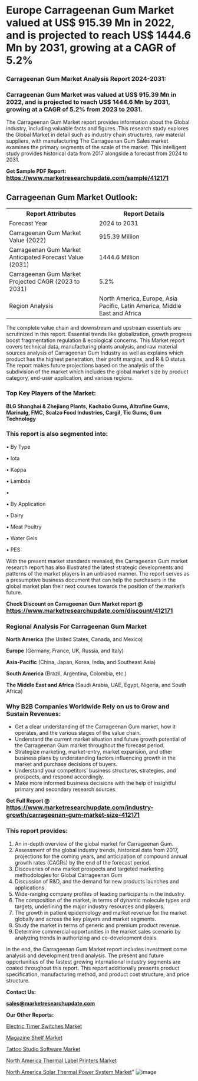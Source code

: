 # Europe Carrageenan Gum Market valued at US$ 915.39 Mn in 2022, and is projected to reach US$ 1444.6 Mn by 2031, growing at a CAGR of 5.2%

<strong><h3>Carrageenan Gum Market Analysis Report 2024-2031:</h3></strong>

<strong><h3>Carrageenan Gum Market was valued at US$ 915.39 Mn in 2022, and is projected to reach US$ 1444.6 Mn by 2031, growing at a CAGR of 5.2% from 2023 to 2031.</h3></strong>

The Carrageenan Gum Market report provides information about the Global industry, including valuable facts and figures. This research study explores the Global Market in detail such as industry chain structures, raw material suppliers, with manufacturing The Carrageenan Gum Sales market examines the primary segments of the scale of the market. This intelligent study provides historical data from 2017 alongside a forecast from 2024 to 2031.

<strong>Get Sample PDF Report: <a href=https://www.marketresearchupdate.com/sample/412171><font size=3 color=#0000ff>https://www.marketresearchupdate.com/sample/412171</font></a></strong>

<html>
<body>

<h2>Carrageenan Gum Market Outlook:</h2>

<table>
  <tr>
    <th>Report Attributes</th>
    <th>Report Details</th>
  </tr>
  <tr>
    <td>Forecast Year</td>
    <td>2024 to 2031</td>
  </tr>
  <tr>
    <td>Carrageenan Gum Market Value (2022)</td>
    <td>915.39 Million</td>
  </tr>
  <tr>
    <td>Carrageenan Gum Market Anticipated Forecast Value (2031)</td>
    <td>1444.6 Million</td>
  </tr>
  <tr>
    <td>Carrageenan Gum Market Projected CAGR (2023 to 2031)</td>
    <td>5.2%</td>
  </tr>
  <tr>
    <td>Region Analysis</td>
    <td>North America, Europe, Asia Pacific, Latin America, Middle East and Africa</td>
  </tr>
</table>

</body>
</html>

The complete value chain and downstream and upstream essentials are scrutinized in this report. Essential trends like globalization, growth progress boost fragmentation regulation &amp; ecological concerns. This Market report covers technical data, manufacturing plants analysis, and raw material sources analysis of Carrageenan Gum Industry as well as explains which product has the highest penetration, their profit margins, and R & D status. The report makes future projections based on the analysis of the subdivision of the market which includes the global market size by product category, end-user application, and various regions.

<strong><h3>Top Key Players of the Market:</h3></strong>

<strong>BLG Shanghai & Zhejiang Plants, Kachabo Gums, Altrafine Gums, Marinalg, FMC, Scalzo Food Industries, Cargil, Tic Gums, Gum Technology</strong>

<strong><h3>This report is also segmented into:</h3></strong>

• By Type

• Iota

• Kappa

• Lambda

• 

• By Application

• Dairy

• Meat Poultry

• Water Gels

• PES

With the present market standards revealed, the Carrageenan Gum market research report has also illustrated the latest strategic developments and patterns of the market players in an unbiased manner. The report serves as a presumptive business document that can help the purchasers in the global market plan their next courses towards the position of the market’s future.

<strong>Check Discount on Carrageenan Gum Market report @ <a href=https://www.marketresearchupdate.com/discount/412171><font size=3 color=#0000ff>https://www.marketresearchupdate.com/discount/412171</font></a></strong>

<strong><h3>Regional Analysis For Carrageenan Gum Market</h3></strong>

<strong>North America</strong> (the United States, Canada, and Mexico)

<strong>Europe</strong> (Germany, France, UK, Russia, and Italy)

<strong>Asia-Pacific</strong> (China, Japan, Korea, India, and Southeast Asia)

<strong>South America</strong> (Brazil, Argentina, Colombia, etc.)

<strong>The Middle East and Africa</strong> (Saudi Arabia, UAE, Egypt, Nigeria, and South Africa)

<strong><h3>Why B2B Companies Worldwide Rely on us to Grow and Sustain Revenues:</h3></strong>
<ul>
  <li>Get a clear understanding of the Carrageenan Gum market, how it operates, and the various stages of the value chain.</li>
  <li>Understand the current market situation and future growth potential of the Carrageenan Gum market throughout the forecast period.</li>
  <li>Strategize marketing, market-entry, market expansion, and other business plans by understanding factors influencing growth in the market and purchase decisions of buyers.</li>
  <li>Understand your competitors’ business structures, strategies, and prospects, and respond accordingly.</li>
  <li>Make more informed business decisions with the help of insightful primary and secondary research sources.</li>
</ul>

<strong>Get Full Report @ <a href=https://www.marketresearchupdate.com/industry-growth/carrageenan-gum-market-size-412171><font size=3 color=#0000ff>https://www.marketresearchupdate.com/industry-growth/carrageenan-gum-market-size-412171</font></a></strong>

<strong><h3>This report provides:</h3></strong>
<ol>
  <li>An in-depth overview of the global market for Carrageenan Gum.</li>
  <li>Assessment of the global industry trends, historical data from 2017, projections for the coming years, and anticipation of compound annual growth rates (CAGRs) by the end of the forecast period.</li>
  <li>Discoveries of new market prospects and targeted marketing methodologies for Global Carrageenan Gum</li>
  <li>Discussion of R&amp;D, and the demand for new products launches and applications.</li>
  <li>Wide-ranging company profiles of leading participants in the industry.</li>
  <li>The composition of the market, in terms of dynamic molecule types and targets, underlining the major industry resources and players.</li>
  <li>The growth in patient epidemiology and market revenue for the market globally and across the key players and market segments.</li>
  <li>Study the market in terms of generic and premium product revenue.</li>
  <li>Determine commercial opportunities in the market sales scenario by analyzing trends in authorizing and co-development deals.</li>
</ol>

In the end, the Carrageenan Gum Market report includes investment come analysis and development trend analysis. The present and future opportunities of the fastest growing international industry segments are coated throughout this report. This report additionally presents product specification, manufacturing method, and product cost structure, and price structure.

<strong>Contact Us:</strong>

<strong>sales@marketresearchupdate.com</strong>

<strong>Our Other Reports:</strong>

<a href=https://www.linkedin.com/pulse/electric-timer-switches-market-analysis-understanding>Electric Timer Switches Market</a>

<a href=https://www.linkedin.com/pulse/magazine-shelf-market-current-business-trends>Magazine Shelf Market</a>

<a href=https://www.linkedin.com/pulse/tattoo-studio-software-market-2023-analysis-growth-drivers>Tattoo Studio Software Market</a>

<a href=https://www.linkedin.com/pulse/north-america-thermal-label-printers-market>North America Thermal Label Printers Market</a>

<a href=https://www.linkedin.com/pulse/north-america-solar-thermal-power-system-market-1f>North America Solar Thermal Power System Market</a>"
![image](https://github.com/rutujamande/Market-Report-Analysis/assets/158454097/0829e674-c74a-486f-88a2-153b28cd3434)
